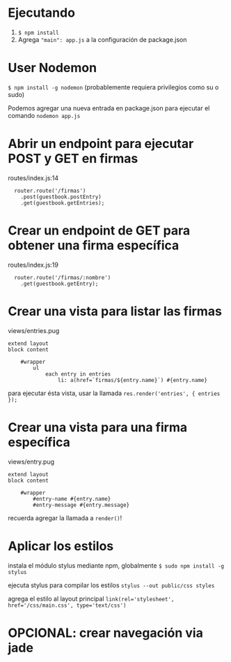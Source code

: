 # Ejecutando

1. `$ npm install`
2. Agrega `"main": app.js` a la configuración de package.json

# User Nodemon

`$ npm install -g nodemon` (probablemente requiera privilegios como su o sudo)

Podemos agregar una nueva entrada en package.json para ejecutar el comando `nodemon app.js`


# Abrir un endpoint para ejecutar POST y GET en firmas
routes/index.js:14
```
  router.route('/firmas')
    .post(guestbook.postEntry)
    .get(guestbook.getEntries);
```

# Crear un endpoint de GET para obtener una firma específica
routes/index.js:19
```
  router.route('/firmas/:nombre')
    .get(guestbook.getEntry);
```

# Crear una vista para listar las firmas

views/entries.pug
```
extend layout
block content

    #wrapper
        ul
            each entry in entries
                li: a(href=`firmas/${entry.name}`) #{entry.name}
```

para ejecutar ésta vista, usar la llamada
`res.render('entries', { entries });`

# Crear una vista para una firma específica

views/entry.pug
```
extend layout
block content

    #wrapper
        #entry-name #{entry.name}
        #entry-message #{entry.message}

```

recuerda agregar la llamada a `render()`!

# Aplicar los estilos

instala el módulo stylus mediante npm, globalmente
`$ sudo npm install -g stylus`

ejecuta stylus para compilar los estilos
`stylus --out public/css styles`

agrega el estilo al layout principal
`link(rel='stylesheet', href='/css/main.css', type='text/css')`

# OPCIONAL: crear navegación via jade